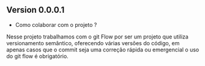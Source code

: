 ## Version 0.0.0.1

- Como colaborar com o projeto ?

Nesse projeto trabalhamos com o git Flow por ser um projeto que utiliza versionamento semântico, oferecendo várias versões do código, em apenas casos que o commit seja uma correção rápida ou emergencial o uso do git flow é obrigatório.

